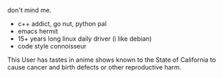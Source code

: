 
don't mind me.

- c++ addict, go nut, python pal
- emacs hermit
- 15+ years long linux daily driver (i like debian)
- code style connoisseur

This User has tastes in anime shows known to the State of California to cause cancer and birth defects or other reproductive harm.

